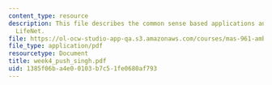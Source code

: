```yaml
---
content_type: resource
description: This file describes the common sense based applications and explains
  LifeNet.
file: https://ol-ocw-studio-app-qa.s3.amazonaws.com/courses/mas-961-ambient-intelligence-spring-2005/1385f06ba4e00103b7c51fe0680af793_week4_push_singh.pdf
file_type: application/pdf
resourcetype: Document
title: week4_push_singh.pdf
uid: 1385f06b-a4e0-0103-b7c5-1fe0680af793
---
```

